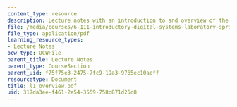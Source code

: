 ```yaml
---
content_type: resource
description: Lecture notes with an introduction to and overview of the course.
file: /media/courses/6-111-introductory-digital-systems-laboratory-spring-2006/317da3eef4612e543559758c871d25d8_l1_overview.pdf
file_type: application/pdf
learning_resource_types:
- Lecture Notes
ocw_type: OCWFile
parent_title: Lecture Notes
parent_type: CourseSection
parent_uid: f75f75e3-2475-7fc9-19a3-9765ec10aeff
resourcetype: Document
title: l1_overview.pdf
uid: 317da3ee-f461-2e54-3559-758c871d25d8
---
```

